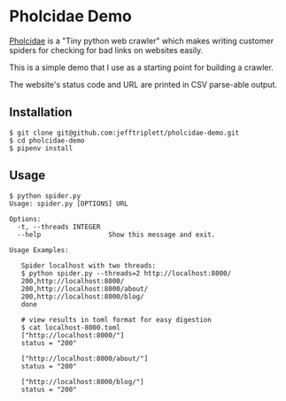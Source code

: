# Pholcidae Demo

[Pholcidae](https://github.com/bbrodriges/pholcidae) is a "Tiny python web crawler" which makes writing customer spiders for checking for bad links on websites easily. 

This is a simple demo that I use as a starting point for building a crawler. 

The website's status code and URL are printed in CSV parse-able output. 

## Installation

```shell
$ git clone git@github.com:jefftriplett/pholcidae-demo.git
$ cd pholcidae-demo
$ pipenv install
```

## Usage

```shell
$ python spider.py
Usage: spider.py [OPTIONS] URL

Options:
  -t, --threads INTEGER
  --help                 Show this message and exit.

Usage Examples:

   Spider localhost with two threads:
   $ python spider.py --threads=2 http://localhost:8000/
   200,http://localhost:8000/
   200,http://localhost:8000/about/
   200,http://localhost:8000/blog/
   done

   # view results in toml format for easy digestion
   $ cat localhost-8000.toml
   ["http://localhost:8000/"]
   status = "200"

   ["http://localhost:8000/about/"]
   status = "200"

   ["http://localhost:8000/blog/"]
   status = "200"
```
